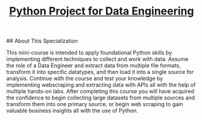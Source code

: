 <h1 align = "center"><a href = "https://www.coursera.org/learn/python-project-for-data-engineering" target="_blank">Python Project for Data Engineering </h1> </a>
<br>
<br>
## About This Specialization

This mini-course is intended to apply foundational Python skills by implementing different techniques to collect and work with data. Assume the role of a Data 
Engineer and extract data from multiple file formats, transform it into specific datatypes, and then load it into a single source for analysis. Continue with 
the course and test your knowledge by implementing webscraping and extracting data with APIs all with the help of multiple hands-on labs. After completing this 
course you will have acquired the confidence to begin collecting large datasets from multiple sources and transform them into one primary source, or begin web
scraping to gain valuable business insights all with the use of Python.
